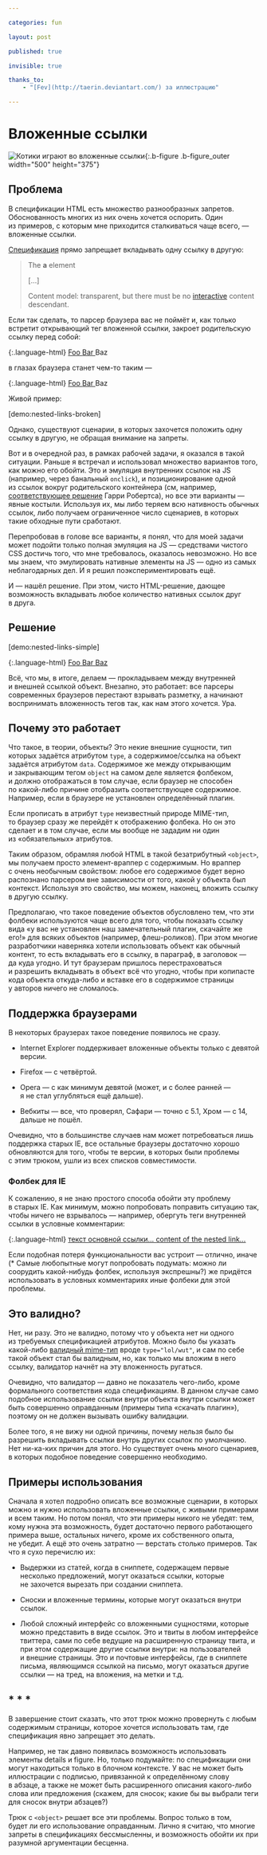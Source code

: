```yaml
---

categories: fun

layout: post

published: true

invisible: true

thanks_to:
    - "[Fev](http://taerin.deviantart.com/) за иллюстрацию"

---
```


# Вложенные ссылки

![Котики играют во вложенные ссылки](/pictures/nested-links.jpg){:.b-figure .b-figure_outer width="500" height="375"}


## Проблема

В спецификации HTML есть множество	 разнообразных запретов. Обоснованность многих из них очень хочется оспорить. Один из примеров, с которым мне приходится сталкиваться чаще всего, — вложенные ссылки.

[Спецификация](http://www.w3.org/TR/html5/text-level-semantics.html#the-a-element) прямо запрещает вкладывать одну ссылку в другую:

> The **a** element
>
> […]
>
> Content model: transparent, but there must be no [interactive](http://www.w3.org/TR/html5/dom.html#interactive-content-0) content descendant.

Если так сделать, то парсер браузера вас не поймёт и, как только встретит открывающий тег вложенной ссылки, закроет родительскую ссылку перед собой:

{:.language-html}
    <a href="#Foo">
        Foo
        <a href="#Bar">
            Bar
        </a>
        Baz
    </a>

в глазах браузера станет чем-то таким —

{:.language-html}
    <a href="#Foo">
        Foo
        </a><a href="#Bar">
            Bar
        </a>
        Baz

Живой пример:

[demo:nested-links-broken]

Однако, существуют сценарии, в которых захочется положить одну ссылку в другую, не обращая внимание на запреты.

Вот и в очередной раз, в рамках рабочей задачи, я оказался в такой ситуации. Раньше я встречал и использовал множество вариантов того, как можно его обойти. Это и эмуляция внутренних ссылок на JS (например, через банальный `onclick`), и позиционирование одной из ссылок вокруг родительского контейнера (см, например, [соответствующее решение](http://jsfiddle.net/csswizardry/rxsna/) Гарри Робертса), но все эти варианты — явные костыли. Используя их, мы либо теряем всю нативность обычных ссылок, либо получаем ограниченное число сценариев, в которых такие обходные пути сработают.

Перепробовав в голове все варианты, я понял, что для моей задачи может подойти только полная эмуляция на JS — средствами чистого CSS достичь того, что мне требовалось, оказалось невозможно. Но все мы знаем, что эмулировать нативные элементы на JS — одно из самых неблагодарных дел. И я решил поэкспериментировать ещё.

И — нашёл решение. При этом, чисто HTML-решение, дающее возможность вкладывать любое количество нативных ссылок друг в друга.


## Решение

[demo:nested-links-simple]

{:.language-html}
    <a href="#a">
        Foo
        <object>
            <a href="#b">
                Bar
            </a>
        </object>
        Baz
    </a>

Всё, что мы, в итоге, делаем — прокладываем между внутренней и внешней ссылкой объект. Внезапно, это работает: все парсеры современных браузеров перестают взрывать разметку, а начинают воспринимать вложенность тегов так, как нам этого хочется. Ура.


## Почему это работает

Что такое, в теории, объекты? Это некие внешние сущности, тип которых задаётся атрибутом `type`, а содержимое/ссылка на объект задаётся атрибутом `data`. Содержимое же между открывающим и закрывающим тегом `object` на самом деле является фолбеком, и должно отображаться в том случае, если браузер не способен по какой-либо причине отобразить соответствующее содержимое. Например, если в браузере не установлен определённый плагин.

Если прописать в атрибут `type` неизвестный природе MIME-тип, то браузер сразу же перейдёт к отображению фолбека. Но он это сделает и в том случае, если мы вообще не зададим ни один из «обязательных» атрибутов.

Таким образом, обрамляя любой HTML в такой безатрибутный `<object>`, мы получаем просто элемент-враппер с содержимым. Но враппер с очень необычным свойством: любое его содержимое будет верно распознано парсером вне зависимости от того, какой у объекта был контекст. Используя это свойство, мы можем, наконец, вложить ссылку в другую ссылку.

Предполагаю, что такое поведение объектов обусловлено тем, что эти фолбеки используются чаще всего для того, чтобы показать ссылку вида «у вас не установлен наш замечательный плагин, скачайте же его!» для всяких объектов (например, флеш-роликов). При этом многие разработчики наверняка хотели использовать объект как обычный контент, то есть вкладывать его в ссылку, в параграф, в заголовок — да куда угодно. И тут браузерам пришлось перестраховаться и разрешить вкладывать в объект всё что угодно, чтобы при копипасте кода объекта откуда-либо и вставке его в содержимое страницы у авторов ничего не сломалось.

## Поддержка браузерами

В некоторых браузерах такое поведение появилось не сразу.

- Internet Explorer поддерживает вложенные объекты только с девятой версии.

- Firefox — с четвёртой.

- Opera — с как минимум девятой (может, и с более ранней — я не стал углубляться ещё дальше).

- Вебкиты — все, что проверял, Сафари — точно с 5.1, Хром — с 14, дальше не пошёл.

Очевидно, что в большинстве случаев нам может потребоваться лишь поддержка старых IE, все остальные браузеры достаточно хорошо обновляются для того, чтобы те версии, в которых были проблемы с этим трюком, ушли из всех списков совместимости.


### Фолбек для IE

К сожалению, я не знаю простого способа обойти эту проблему в старых IE. Как минимум, можно попробовать поправить ситуацию так, чтобы ничего не взрывалось — например, обергуть теги внутренней ссылки в условные комментарии:

{:.language-html}
    <a href="…">
        текст основной ссылки…
        <object>
            <!--[if gte IE 9]><!--><a href="…"><!--<![endif]-->
                content of the nested link…
            <!--[if gte IE 9]><!--></a><!--<![endif]-->
        </object>
    </a>

Если подобная потеря функциональности вас устроит — отлично, <span class="sidenote" id="try-expressions">иначе (* Самые любопытные могут попробовать подумать: можно ли соорудить какой-нибудь фолбек, используя экспрешны?)</span> же придётся использовать в условных комментариях иные фолбеки для этой проблемы.


## Это валидно?

Нет, ни разу. Это не валидно, потому что у объекта нет ни одного из требуемых спецификацией атрибутов. Можно было бы указать какой-либо [валидный mime-тип](http://www.w3.org/TR/html5/infrastructure.html#valid-mime-type) вроде `type="lol/wut"`, и сам по себе такой объект стал бы валидным, но, как только мы вложим в него ссылку, валидатор начнёт на эту вложенность ругаться.

Очевидно, что валидатор — давно не показатель чего-либо, кроме формального соответствия кода спецификациям. В данном случае само подобное использование ссылки внутри объекта внутри ссылки может быть совершенно оправданным (примеры типа «скачать плагин»), поэтому он не должен вызывать ошибку валидации.

Более того, я не вижу ни одной причины, почему нельзя было бы разрешить вкладывать ссылки внутрь других ссылок по умолчанию. Нет ни-ка-ких причин для этого. Но существует очень много сценариев, в которых подобное поведение совершенно необходимо.

## Примеры использования

Сначала я хотел подробно описать все возможные сценарии, в которых можно и нужно использовать вложенные ссылки, с живыми примерами и всем таким. Но потом понял, что эти примеры никого не убедят: тем, кому нужна эта возможность, будет достаточно первого работающего примера выше, остальных ничего, кроме их собственного опыта, не убедит. А ещё это очень затратно — верстать столько примеров. Так что я сухо перечислю их:

- Выдержки из статей, когда в сниппете, содержащем первые несколько предложений, могут оказаться ссылки, которые не захочется вырезать при создании сниппета.

- Сноски и вложенные термины, которые могут оказаться внутри ссылок.

- Любой сложный интерфейс со вложенными сущностями, которые можно представить в виде ссылок. Это и твиты в любом интерфейсе твиттера, сами по себе ведущие на расширенную страницу твита, и при этом содержащие другие ссылки внутри: на пользователей и внешние страницы. Это и почтовые интерфейсы, где в сниппете письма, являющимся ссылкой на письмо, могут оказаться другие ссылки — на тред, на вложения, на метки и т.д.

## * * *

В завершение стоит сказать, что этот трюк можно провернуть с любым содержимым страницы, которое хочется использовать там, где спецификация явно запрещает это делать.

Например, не так давно появилась возможность использовать элементы details и figure. Но, только подумайте: по спецификации они могут находиться только в блочном контексте. У вас не может быть иллюстрации с подписью, привязанной к определённому слову в абзаце, а также не может быть расширенного описания какого-либо слова или предложения (скажем, для сносок; какие бы вы выбрали теги для сносок внутри абзацев?)

Трюк с `<object>` решает все эти проблемы. Вопрос только в том, будет ли его использование оправданным. Лично я считаю, что многие запреты в спецификациях бессмысленны, и возможность обойти их при разумной аргументации бесценна.

